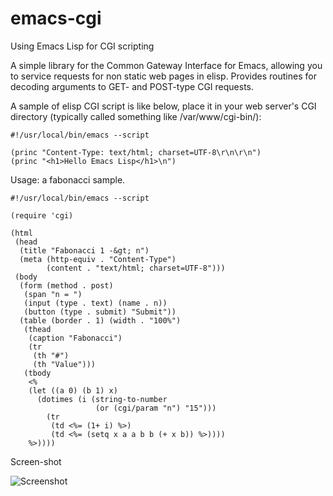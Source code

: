 emacs-cgi
=========

Using Emacs Lisp for CGI scripting

A simple library for the Common Gateway Interface for Emacs,
allowing you to service requests for non static web pages in elisp.
Provides routines for decoding arguments to GET- and POST-type CGI
requests.

A sample of elisp CGI script is like below, place it in your
web server's CGI directory (typically called something like
/var/www/cgi-bin/):

```Lisp
#!/usr/local/bin/emacs --script

(princ "Content-Type: text/html; charset=UTF-8\r\n\r\n")
(princ "<h1>Hello Emacs Lisp</h1>\n")
```

Usage: a fabonacci sample.

```Lisp
#!/usr/local/bin/emacs --script

(require 'cgi)

(html
 (head
  (title "Fabonacci 1 -&gt; n")
  (meta (http-equiv . "Content-Type")
        (content . "text/html; charset=UTF-8")))
 (body
  (form (method . post)
   (span "n = ")
   (input (type . text) (name . n))
   (button (type . submit) "Submit"))
  (table (border . 1) (width . "100%")
   (thead
    (caption "Fabonacci")
    (tr
     (th "#")
     (th "Value")))
   (tbody
    <%
    (let ((a 0) (b 1) x)
      (dotimes (i (string-to-number
                   (or (cgi/param "n") "15")))
        (tr
         (td <%= (1+ i) %>)
         (td <%= (setq x a a b b (+ x b)) %>))))
    %>))))
```

Screen-shot

![Screenshot](https://raw.github.com/redraiment/emacs-cgi/master/fabonacci.png)
